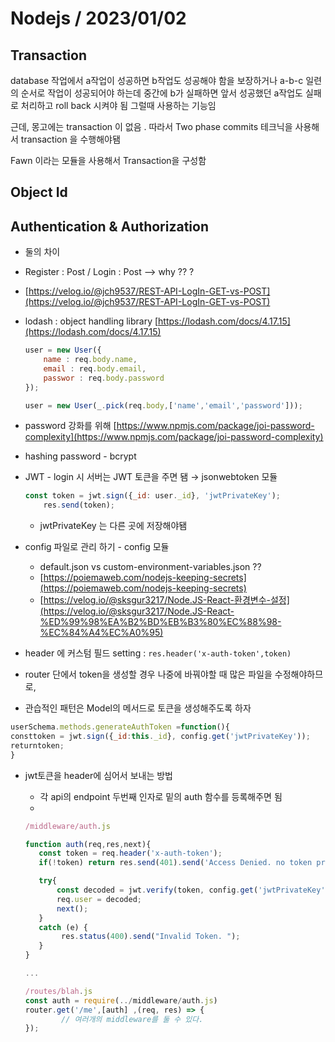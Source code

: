 # Nodejs / 2023/01/02

## Transaction

database 작업에서 a작업이 성공하면 b작업도 성공해야 함을 보장하거나 a-b-c 일련의 순서로 작업이 성공되어야 하는데 중간에 b가 실패하면 앞서 성공했던 a작업도 실패로 처리하고 roll back 시켜야 됨 그럴때 사용하는 기능임 

근데, 몽고에는 transaction 이 없음 . 따라서 Two phase commits 테크닉을 사용해서 transaction 을 수행해야됌 

Fawn 이라는 모듈을 사용해서 Transaction을 구성함 

## Object Id

## Authentication & Authorization

- 둘의 차이
- Register : Post / Login : Post —> why ?? ?
- [https://velog.io/@jch9537/REST-API-LogIn-GET-vs-POST](https://velog.io/@jch9537/REST-API-LogIn-GET-vs-POST)

- lodash : object handling library [https://lodash.com/docs/4.17.15](https://lodash.com/docs/4.17.15)
    
    ```jsx
    user = new User({
    	name : req.body.name,
    	email : req.body.email,
    	passwor : req.body.password
    });
    
    user = new User(_.pick(req.body,['name','email','password']));
    ```
    
- password 강화를 위해 [https://www.npmjs.com/package/joi-password-complexity](https://www.npmjs.com/package/joi-password-complexity)
- hashing password - bcrypt
- JWT - login 시 서버는 JWT 토큰을 주면 됌  → jsonwebtoken 모듈
    
    ```jsx
    const token = jwt.sign({_id: user._id}, 'jwtPrivateKey');
        res.send(token);
    ```
    
    - jwtPrivateKey 는 다른 곳에 저장해야됌
- config 파일로 관리 하기 - config 모듈
    - default.json vs custom-environment-variables.json ??
    - [https://poiemaweb.com/nodejs-keeping-secrets](https://poiemaweb.com/nodejs-keeping-secrets)
    - [https://velog.io/@sksgur3217/Node.JS-React-환경변수-설정](https://velog.io/@sksgur3217/Node.JS-React-%ED%99%98%EA%B2%BD%EB%B3%80%EC%88%98-%EC%84%A4%EC%A0%95)
- header 에 커스텀 필드 setting : `res.header('x-auth-token',token)`
- router 단에서 token을 생성할 경우 나중에 바꿔야할 때 많은 파일을 수정해야하므로,
- 관습적인 패턴은 Model의 메서드로 토큰을 생성해주도록 하자

```jsx
userSchema.methods.generateAuthToken =function(){
consttoken = jwt.sign({_id:this._id}, config.get('jwtPrivateKey'));
returntoken;
}
```

- jwt토큰을 header에 심어서 보내는 방법
    - 각 api의 endpoint 두번째 인자로 밑의 auth 함수를 등록해주면 됨
    - 
    
    ```jsx
    /middleware/auth.js
    
    function auth(req,res,next){
       const token = req.header('x-auth-token');
       if(!token) return res.send(401).send('Access Denied. no token provided.');
    
       try{
           const decoded = jwt.verify(token, config.get('jwtPrivateKey'));
           req.user = decoded;
           next();
       }
       catch (e) {
            res.status(400).send("Invalid Token. ");
       }
    }
    
    ... 
    
    /routes/blah.js
    const auth = require(../middleware/auth.js)
    router.get('/me',[auth] ,(req, res) => {
    		// 여러개의 middleware를 둘 수 있다. 
    });
    ```
